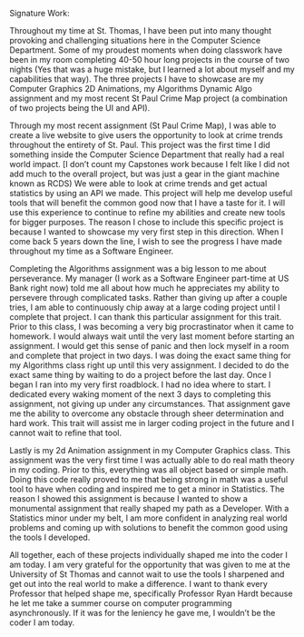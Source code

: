 Signature Work:


   Throughout my time at St. Thomas, I have been put into many thought provoking and challenging situations here in the Computer Science Department. Some of my proudest moments when doing classwork have been in my room completing 40-50 hour long projects in the course of two nights (Yes that was a huge mistake, but I learned a lot about myself and my capabilities that way). The three projects I have to showcase are my Computer Graphics 2D Animations, my Algorithms Dynamic Algo assignment and my most recent St Paul Crime Map project (a combination of two projects being the UI and API). 


  Through my most recent assignment (St Paul Crime Map), I was able to create a live website to give users the opportunity to look at crime trends throughout the entirety of St. Paul. This project was the first time I did something inside the Computer Science Department that really had a real world impact. [I don’t count my Capstones work because I felt like I did not add much to the overall project, but was just a gear in the giant machine known as RCDS) We were able to look at crime trends and get actual statistics by using an API we made. This project will help me develop useful tools that will benefit the common good now that I have a taste for it. I will use this experience to continue to refine my abilities and create new tools for bigger purposes. The reason I chose to include this specific project is because I wanted to showcase my very first step in this direction. When I come back 5 years down the line, I wish to see the progress I have made throughout my time as a Software Engineer.
                      
  Completing the Algorithms assignment was a big lesson to me about perseverance. My manager (I work as a Software Engineer part-time at US Bank right now) told me all about how much he appreciates my ability to persevere through complicated tasks. Rather than giving up after a couple tries, I am able to continuously chip away at a large coding project until I complete that project. I can thank this particular assignment for this trait. Prior to this class, I was becoming a very big procrastinator when it came to homework. I would always wait until the very last moment before starting an assignment. I would get this sense of panic and then lock myself in a room and complete that project in two days. I was doing the exact same thing for my Algorithms class right up until this very assignment. I decided to do the exact same thing by waiting to do a project before the last day. Once I began I ran into my very first roadblock. I had no idea where to start. I dedicated every waking moment of the next 3 days to completing this assignment, not giving up under any circumstances. That assignment gave me the ability to overcome any obstacle through sheer determination and hard work. This trait will assist me in larger coding project in the future and I cannot wait to refine that tool.
                      
  Lastly is my 2d Animation assignment in my Computer Graphics class. This assignment was the very first time I was actually able to do real math theory in my coding. Prior to this, everything was all object based or simple math. Doing this code really proved to me that being strong in math was a useful tool to have when coding and inspired me to get a minor in Statistics. The reason I showed this assignment is because I wanted to show a monumental assignment that really shaped my path as a Developer. With a Statistics minor under my belt, I am more confident in analyzing real world problems and coming up with solutions to benefit the common good using the tools I developed.
                     
  All together, each of these projects individually shaped me into the coder I am today. I am very grateful for the opportunity that was given to me at the University of St Thomas and cannot wait to use the tools I sharpened and get out into the real world to make a difference. I want to thank every Professor that helped shape me, specifically Professor Ryan Hardt because he let me take a summer course on computer programming asynchronously. If it was for the leniency he gave me, I wouldn’t be the coder I am today. 
